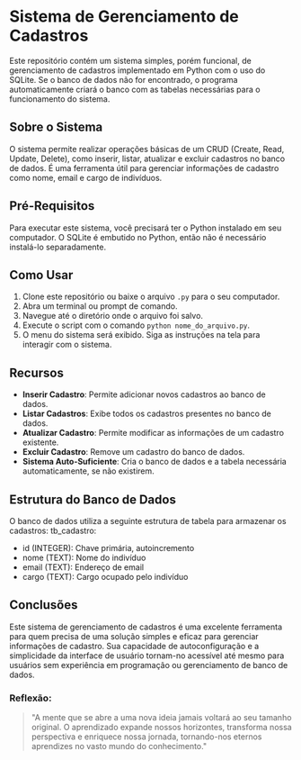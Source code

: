 # Sistema de Gerenciamento de Cadastros

Este repositório contém um sistema simples, porém funcional, de gerenciamento de cadastros implementado em Python com o uso do SQLite. Se o banco de dados não for encontrado, o programa automaticamente criará o banco com as tabelas necessárias para o funcionamento do sistema.

## Sobre o Sistema

O sistema permite realizar operações básicas de um CRUD (Create, Read, Update, Delete), como inserir, listar, atualizar e excluir cadastros no banco de dados. É uma ferramenta útil para gerenciar informações de cadastro como nome, email e cargo de indivíduos.

## Pré-Requisitos

Para executar este sistema, você precisará ter o Python instalado em seu computador. O SQLite é embutido no Python, então não é necessário instalá-lo separadamente.

## Como Usar

1. Clone este repositório ou baixe o arquivo `.py` para o seu computador.
2. Abra um terminal ou prompt de comando.
3. Navegue até o diretório onde o arquivo foi salvo.
4. Execute o script com o comando `python nome_do_arquivo.py`.
5. O menu do sistema será exibido. Siga as instruções na tela para interagir com o sistema.

## Recursos

- **Inserir Cadastro**: Permite adicionar novos cadastros ao banco de dados.
- **Listar Cadastros**: Exibe todos os cadastros presentes no banco de dados.
- **Atualizar Cadastro**: Permite modificar as informações de um cadastro existente.
- **Excluir Cadastro**: Remove um cadastro do banco de dados.
- **Sistema Auto-Suficiente**: Cria o banco de dados e a tabela necessária automaticamente, se não existirem.

## Estrutura do Banco de Dados

O banco de dados utiliza a seguinte estrutura de tabela para armazenar os cadastros:
tb_cadastro:
* id (INTEGER): Chave primária, autoincremento
* nome (TEXT): Nome do indivíduo
* email (TEXT): Endereço de email
* cargo (TEXT): Cargo ocupado pelo indivíduo

## Conclusões

Este sistema de gerenciamento de cadastros é uma excelente ferramenta para quem precisa de uma solução simples e eficaz para gerenciar informações de cadastro. Sua capacidade de autoconfiguração e a simplicidade da interface de usuário tornam-no acessível até mesmo para usuários sem experiência em programação ou gerenciamento de banco de dados.

### Reflexão:
>"A mente que se abre a uma nova ideia jamais voltará ao seu tamanho original.
>O aprendizado expande nossos horizontes, transforma nossa perspectiva e enriquece nossa jornada,
>tornando-nos eternos aprendizes no vasto mundo do conhecimento."
